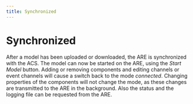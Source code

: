 ```yaml
---
title: Synchronized
---
```


# Synchronized

After a model has been uploaded or downloaded, the ARE is synchronized with the ACS.
The model can now be started on the ARE, using the _Start Model_ button.
Adding or removing components and editing channels or event channels will cause a switch back to the mode _connected_.
Changing properties of the components will not change the mode, as these changes are transmitted to the ARE in the background.
Also the status and the logging file can be requested from the ARE.
